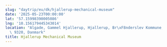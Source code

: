 ```yaml
---
slug: "daytrip/eu/dk/hjallerup-mechanical-museum"
date: '2025-05-23T00:00:00'
lat: '57.15998390005086'
lng: '10.156179445343014'
location: "Algade, Gammel Hjallerup, Hjallerup, Br\xF8nderslev Kommune, Region Nordjylland,\
  \ 9320, Danmark"
title: Hjallerup Mechanical Museum
---
```



